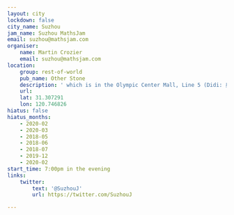 ```yaml
---
layout: city
lockdown: false
city_name: Suzhou
jam_name: Suzhou MathsJam
email: suzhou@mathsjam.com
organiser:
    name: Martin Crozier
    email: suzhou@mathsjam.com
location:
    group: rest-of-world
    pub_name: Other Stone
    description: ' which is in the Olympic Center Mall, Line 5 (Didi: 奥体中心商业广场-下沉广场中新大道东999号)'
    url:
    lat: 31.307291
    lon: 120.746826
hiatus: false
hiatus_months:
    - 2020-02
    - 2020-03
    - 2018-05
    - 2018-06
    - 2018-07
    - 2019-12
    - 2020-02
start_time: 7:00pm in the evening
links:
    twitter:
        text: '@SuzhouJ'
        url: https://twitter.com/SuzhouJ

---
```


